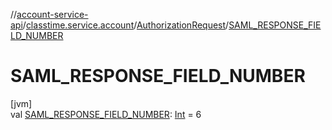 //[account-service-api](../../../index.md)/[classtime.service.account](../index.md)/[AuthorizationRequest](index.md)/[SAML_RESPONSE_FIELD_NUMBER](-s-a-m-l_-r-e-s-p-o-n-s-e_-f-i-e-l-d_-n-u-m-b-e-r.md)

# SAML_RESPONSE_FIELD_NUMBER

[jvm]\
val [SAML_RESPONSE_FIELD_NUMBER](-s-a-m-l_-r-e-s-p-o-n-s-e_-f-i-e-l-d_-n-u-m-b-e-r.md): [Int](https://kotlinlang.org/api/latest/jvm/stdlib/kotlin/-int/index.html) = 6
